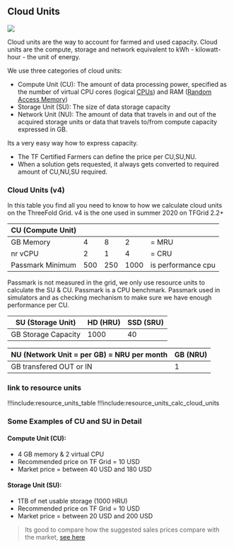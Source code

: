 ## Cloud Units

![](./img/cloudunits_abstract.png)

Cloud units are the way to account for farmed and used capacity. Cloud units are the compute, storage and network equivalent to kWh - kilowatt-hour - the unit of energy.

We use three categories of cloud units:

- Compute Unit (CU): The amount of data processing power, specified as the number of virtual CPU cores (logical [CPUs](https://en.wikipedia.org/wiki/Central_processing_unit)) and RAM ([Random Access Memory](https://en.wikipedia.org/wiki/Random-access_memory))
- Storage Unit (SU): The size of data storage capacity
- Network Unit (NU): The amount of data that travels in and out of the acquired storage units or data that travels to/from compute capacity expressed in GB.

Its a very easy way how to express capacity.

- The TF Certified Farmers can define the price per CU,SU,NU.
- When a solution gets requested, it always gets converted to required amount of CU,NU,SU required.

### Cloud Units (v4)

In this table you find all you need to know to how we calculate cloud units on the ThreeFold Grid.
v4 is the one used in summer 2020 on TFGrid 2.2+

| CU (Compute Unit)   |   |   |   | |
|---|---|---|---|---|
| GB Memory         |  4  | 8  |  2  | = MRU |
| nr vCPU           |  2  | 1  |  4  | = CRU |
| Passmark Minimum  | 500  | 250 | 1000 | is performance cpu |

Passmark is not measured in the grid, we only use resource units to calculate the SU & CU. Passmark is a CPU benchmark. Passmark used in simulators and as checking mechanism to make sure we have enough performance per CU.


| SU (Storage Unit) | HD (HRU)  |  SSD (SRU) |  
|---|---|---|
| GB Storage Capacity  |  1000  | 40 | 

| NU (Network Unit = per GB) = NRU per month | GB (NRU)  | 
|---|---|
| GB transfered OUT or IN  |  1  |



### link to resource units

!!!include:resource_units_table
!!!include:resource_units_calc_cloud_units


### Some Examples of CU and SU in Detail

#### Compute Unit (CU): 

- 4 GB memory & 2 virtual CPU 
- Recommended price on TF Grid = 10 USD
- Market price = between 40 USD and 180 USD

#### Storage Unit (SU):

- 1TB of net usable storage (1000 HRU)
- Recommended price on TF Grid = 10 USD
- Market price = between 20 USD and 200 USD


> Its good to compare how the suggested sales prices compare with the market, [see here](cloud_pricing.md)